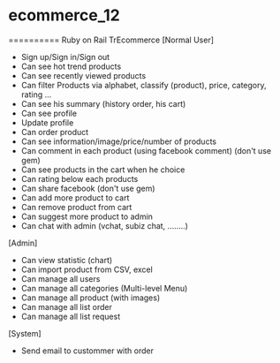 # ecommerce_12
========== Ruby on Rail TrEcommerce 
[Normal User]
- Sign up/Sign in/Sign out
- Can see hot trend products 
- Can see recently viewed products
- Can filter Products via alphabet, classify (product), price, category, rating …
- Can see his summary (history order, his cart)
- Can see profile
- Update profile
- Can order product
- Can see information/image/price/number of products
- Can comment in each product (using facebook comment) (don't use gem)
- Can see products in the cart when he choice
- Can rating below each products
- Can share facebook (don't use gem)
- Can add more product to cart
- Can remove product from cart
- Can suggest more product to admin
- Can chat with admin (vchat, subiz chat, ........)

[Admin]
- Can view statistic (chart)
- Can import product from CSV, excel
- Can manage all users
- Can manage all categories (Multi-level Menu)
- Can manage all product (with images)
- Can manage all list order
- Can manage all list request

[System]
- Send email to custommer with order
